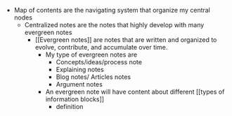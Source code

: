 - Map of contents are the navigating system that organize my central nodes
    - Centralized notes are the notes that highly develop with many evergreen notes 
        - [[Evergreen notes]] are notes that are written and organized to evolve, contribute, and accumulate over time.
            - My type of evergreen notes are
                - Concepts/ideas/process note
                - Explaining notes
                - Blog notes/ Articles notes
                - Argument notes
            - An evergreen note will have content about different [[types of information blocks]]
                - definition
